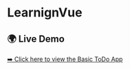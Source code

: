 # LearnignVue

## 🌍 Live Demo  
<a href="https://nuraddin0.github.io/LearnignVue/Hafta-1/8-loops-and-Todo-App/" target="_blank">➡️ Click here to view the Basic ToDo App</a>
<script>
    document.querySelectorAll('a').forEach(link => {
        link.setAttribute('target', '_blank');
    });
</script>
